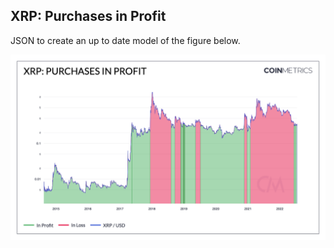 ## XRP: Purchases in Profit

JSON to create an up to date model of the figure below. 

![coin](./XRP_Purchases_in_Profit.png)